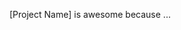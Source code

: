 <!-- See instructions at end -->

[Project Name] is awesome because ...

<!--
===Instructions===
In the space above, enter a short description of the project. The autonomy level (fully autonomous vs. manual intervention) of various categories is shown via emoji. See https://github.com/sgbaird/awesome-self-driving-labs#emoji-key for an emoji key, and see other entries for usage. If you're unsure of some (or all) emoji labels, then use❔; please clarify whether this is because you're unsure if the info is available vs. you're certain the info is *not* there. Either is fine; all contributions are welcome! In the former case, we'll do our best to do the sifting and assign the appropriate label. Some examples:
🧪🔬🏗️💻 means fully autonomous
🧪🔬✖️💻 means fully autonomous, except for sample transfer
🧪🔬❔💻 means fully autonomous, except unsure about sample transfer

Also, manuscript citations follow this general format (volume, issue, and page numbers optional):
[Title](https://doi.org/<doi>). Last, F.; Last, F.; ... ; Last, F. *Journal* YYYY, # (#), #–#.

For example:
[A Self-Driving Laboratory Designed to Accelerate the Discovery of Adhesive Materials](https://doi.org/10.1039/D2DD00029F). Rooney, M. B.; MacLeod, B. P.; Oldford, R.; Thompson, Z. J.; White, K. L.; Tungjunyatham, J.; Stankiewicz, B. J.; Berlinguette, C. P. *Digital Discovery* 2022.
=======================
-->
